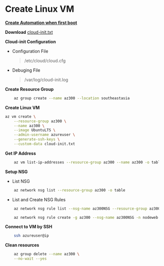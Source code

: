 # Create Linux VM

__[Create Automation when first boot](https://docs.microsoft.com/en-us/azure/virtual-machines/linux/tutorial-automate-vm-deployment)__


__Download__ [cloud-init.txt](https://github.com/SmithMMTK/home/blob/master/VM%20Scale-Set/cloud-init.txt)

__Cloud-init Configuration__
- Configuration File
  >/etc/cloud/cloud.cfg
- Debuging File
  >/var/log/cloud-init.log


__Create Resource Group__
```bash
    az group create --name az300 --location southeastasia
```

__Create Linux VM__
```bash
az vm create \
    --resource-group az300 \
    --name az300 \
    --image UbuntuLTS \
    --admin-username azureuser \
    --generate-ssh-keys \
    --custom-data cloud-init.txt
```

__Get IP Address__

```bash
    az vm list-ip-addresses --resource-group az300 --name az300 -o table
```

__Setup NSG__
- List NSG
```bash
    az network nsg list --resource-group az300 -o table
```

- List and Create NSG Rules
```bash
    az network nsg rule list --nsg-name az300NSG --resource-group az300

    az network nsg rule create -g az300 --nsg-name az300NSG -n nodeweb --priority 100 --destination-port-ranges 80
```

__Connect to VM by SSH__

```bash
    ssh azureuser@ip
```

__Clean resources__
```bash
    az group delete --name az300 \
    --no-wait --yes
```